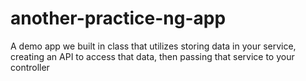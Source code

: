 another-practice-ng-app
=======================
A demo app we built in class that utilizes storing data in your service, creating an API to access that data, then passing that service to your controller
